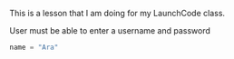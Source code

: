 This is a lesson that I am doing for my LaunchCode class.

User must be able to enter a username and password



```py
name = "Ara"
```
